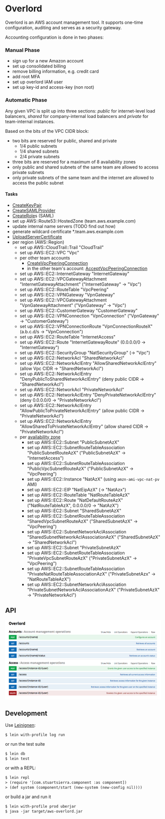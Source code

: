# Overlord

Overlord is an AWS account management tool. It supports one-time configuration, auditing and serves as a security gateway.

Accounting configuration is done in two phases:

### Manual Phase

- sign up for a new Amazon account
- set up consolidated billing
- remove billing information, e.g. credit card
- add root MFA
- set up overlord IAM user
- set up key-id and access-key (non root)

### Automatic Phase

Any given VPC is split up into three sections: *public* for internet-level load balancers,
*shared* for company-internal load balancers and *private* for team-internal instances.

Based on the bits of the VPC CIDR block:

- two bits are reserved for public, shared and private
    - 1/4 public subnets
    - 1/4 shared subnets
    - 2/4 private subnets
- three bits are reserved for a maximum of 8 availability zones
- only public and shared subnets of the same team are allowed to access private subnets
- only private subnets of the same team and the internet are allowed to access the public subnet

#### Tasks

- [CreateKeyPair](http://docs.aws.amazon.com/AWSEC2/latest/APIReference/ApiReference-query-CreateKeyPair.html)
- [CreateSAMLProvider](http://docs.aws.amazon.com/IAM/latest/APIReference/API_CreateSAMLProvider.html)
- [CreateRole](http://docs.aws.amazon.com/IAM/latest/APIReference/API_CreateRole.html)s (SAML)
- set up AWS::Route53::HostedZone (team.aws.example.com)
- update internal name servers (TODO find out how)
- generate wildcard certificate \*.team.aws.example.com
- [UploadServerCertificate](http://docs.aws.amazon.com/IAM/latest/APIReference/API_UploadServerCertificate.html)
- per region (AWS::Region)
    - set up AWS::CloudTrail::Trail "CloudTrail"
    - set up AWS::EC2::VPC "Vpc"
    - per other team accounts
        - [CreateVpcPeeringConnection](http://docs.aws.amazon.com/AWSEC2/latest/APIReference/ApiReference-query-CreateVpcPeeringConnection.html)
        - in the other team's account: [AcceptVpcPeeringConnection](http://docs.aws.amazon.com/AWSEC2/latest/APIReference/ApiReference-query-AcceptVpcPeeringConnection.html)
    - set up AWS::EC2::InternetGateway "InternetGateway"
    - set up AWS::EC2::VPCGatewayAttachment "InternetGatewayAttachment" ("InternetGateway" → "Vpc")
    - set up AWS::EC2::RouteTable "VpcPeering"
    - set up AWS::EC2::VPNGateway "VpnGateway"
    - set up AWS::EC2::VPCGatewayAttachment "VpnGatewayAttachment" ("VpnGateway" → "Vpc")
    - set up AWS::EC2::CustomerGateway "CustomerGateway"
    - set up AWS::EC2::VPNConnection "VpnConnection" ("VpnGateway" → "CustomerGateway")
    - set up AWS::EC2::VPNConnectionRoute "VpnConnectionRouteX" (a.b.c.d/s → "VpnConnection")
    - set up AWS::EC2::RouteTable "InternetAccess"
    - set up AWS::EC2::Route "InternetGatewayRoute" (0.0.0.0/0 → "InternetGateway")
    - set up AWS::EC2::SecurityGroup "NatSecurityGroup" (→ "Vpc")
    - set up AWS::EC2::NetworkAcl "SharedNetworkAcl"
    - set up AWS::EC2::NetworkAclEntry "AllowSharedNetworkAclEntry" (allow Vpc CIDR → "SharedNetworkAcl")
    - set up AWS::EC2::NetworkAclEntry "DenyPublicToSharedNetworkAclEntry" (deny public CIDR → "SharedNetworkAcl")
    - set up AWS::EC2::NetworkAcl "PrivateNetworkAcl"
    - set up AWS::EC2::NetworkAclEntry "DenyPrivateNetworkAclEntry" (deny 0.0.0.0/0 → "PrivateNetworkAcl")
    - set up AWS::EC2::NetworkAclEntry "AllowPublicToPrivateNetworkAclEntry" (allow public CIDR → "PrivateNetworkAcl")
    - set up AWS::EC2::NetworkAclEntry "AllowSharedToPrivateNetworkAclEntry" (allow shared CIDR → "PrivateNetworkAcl")
    - per [availability zone](http://docs.aws.amazon.com/AWSEC2/latest/APIReference/ApiReference-query-DescribeAvailabilityZones.html)
        - set up AWS::EC2::Subnet "PublicSubnetAzX"
        - set up AWS::EC2::SubnetRouteTableAssociation "PublicSubnetRouteAzX" ("PublicSubnetAzX" → "InternetAccess")
        - set up AWS::EC2::SubnetRouteTableAssociation "PublicVpcSubnetRouteAzX" ("PublicSubnetAzX" → "VpcPeering")
        - set up AWS::EC2::Instance "NatAzX" (using `amzn-ami-vpc-nat-pv` AMI)
        - set up AWS::EC2::EIP "NatEipAzX" (→ "NatAzx")
        - set up AWS::EC2::RouteTable "NatRouteTableAzX"
        - set up AWS::EC2::Route "NatDefaultRouteAzX" ("NatRouteTableAzX", 0.0.0.0/0 → "NatAzX")
        - set up AWS::EC2::Subnet "SharedSubnetAzX"
        - set up AWS::EC2::SubnetRouteTableAssociation "SharedVpcSubnetRouteAzX" ("SharedSubnetAzX" → "VpcPeering")
        - set up AWS::EC2::SubnetNetworkAclAssociation "SharedSubnetNetworkAclAssociationAzX" ("SharedSubnetAzX" → "SharedNetworkAcl")
        - set up AWS::EC2::Subnet "PrivateSubnetAzX"
        - set up AWS::EC2::SubnetRouteTableAssociation "PrivateVpcSubnetRouteAzX" ("PrivateSubnetAzX" → "VpcPeering")
        - set up AWS::EC2::SubnetRouteTableAssociation "PrivateNatRouteTableAssociationAzX" ("PrivateSubnetAzx" → "NatRouteTableAzX")
        - set up AWS::EC2::SubnetNetworkAclAssociation "PrivateSubnetNetworkAclAssociationAzX" ("PrivateSubnetAzX" → "PrivateNetworkAcl")

## API

![API](docs/api.png)

## Development

Use [Leinignen](http://leiningen.org/):

    $ lein with-profile log run

or run the test suite

    $ lein db
    $ lein test

or with a REPL:

    $ lein repl
    > (require '[com.stuartsierra.component :as component])
    > (def system (component/start (new-system (new-config nil))))

or build a jar and run it

    $ lein with-profile prod uberjar
    $ java -jar target/aws-overlord.jar
